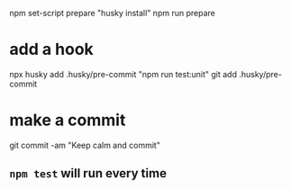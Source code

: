 npm set-script prepare "husky install"
npm run prepare

# add a hook
npx husky add .husky/pre-commit "npm run test:unit"
git add .husky/pre-commit

# make a commit
git commit -am "Keep calm and commit"
## `npm test` will run every time
